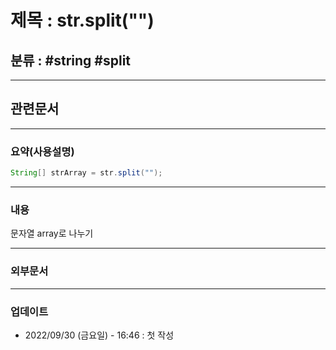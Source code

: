 # 제목 : str.split("")

## 분류 : #string #split

---
## 관련문서

----
### 요약(사용설명)
```Java
String[] strArray = str.split("");
```

---
### 내용
문자열 array로 나누기

----
### 외부문서

----
### 업데이트
-  2022/09/30 (금요일) - 16:46 : 첫 작성







